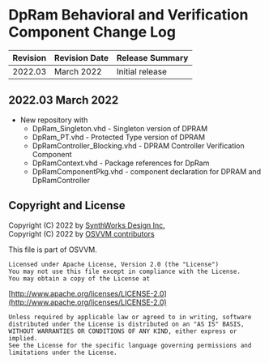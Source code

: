 # DpRam Behavioral and Verification Component Change Log

| Revision  | Revision Date  |  Release Summary | 
------------|----------------|----------- 
| 2022.03   | March    2022  | Initial release

## 2022.03 March 2022
- New repository with 
    - DpRam_Singleton.vhd - Singleton version of DPRAM
    - DpRam_PT.vhd - Protected Type version of DPRAM
    - DpRamController_Blocking.vhd - DPRAM Controller Verification Component
    - DpRamContext.vhd - Package references for DpRam
    - DpRamComponentPkg.vhd - component declaration for DPRAM and DpRamController

 
## Copyright and License
Copyright (C) 2022 by [SynthWorks Design Inc.](http://www.synthworks.com/)   
Copyright (C) 2022 by [OSVVM contributors](CONTRIBUTOR.md)   

This file is part of OSVVM.

    Licensed under Apache License, Version 2.0 (the "License")
    You may not use this file except in compliance with the License.
    You may obtain a copy of the License at

  [http://www.apache.org/licenses/LICENSE-2.0](http://www.apache.org/licenses/LICENSE-2.0)

    Unless required by applicable law or agreed to in writing, software
    distributed under the License is distributed on an "AS IS" BASIS,
    WITHOUT WARRANTIES OR CONDITIONS OF ANY KIND, either express or implied.
    See the License for the specific language governing permissions and
    limitations under the License.
